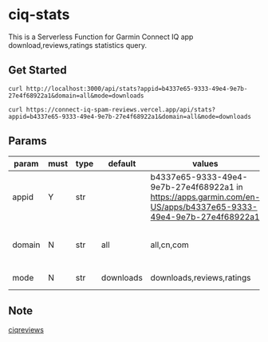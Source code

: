 # ciq-stats

This is a Serverless Function for Garmin Connect IQ app download,reviews,ratings statistics query.

## Get Started

```
curl http://localhost:3000/api/stats?appid=b4337e65-9333-49e4-9e7b-27e4f68922a1&domain=all&mode=downloads

curl https://connect-iq-spam-reviews.vercel.app/api/stats?appid=b4337e65-9333-49e4-9e7b-27e4f68922a1&domain=all&mode=downloads
```

## Params

| param  | must | type | default   | values                                                                                                          | note                                                                           |
| ------ | ---- | ---- | --------- | --------------------------------------------------------------------------------------------------------------- | ------------------------------------------------------------------------------ |
| appid  | Y    | str  |           | b4337e65-9333-49e4-9e7b-27e4f68922a1 in https://apps.garmin.com/en-US/apps/b4337e65-9333-49e4-9e7b-27e4f68922a1 | The last part of the app url                                                   |
| domain | N    | str  | all       | all,cn,com                                                                                                      | The top doamin of app, Rest of the world(com), China mainland(cn), All(com+cn) |
| mode   | N    | str  | downloads | downloads,reviews,ratings                                                                                       | The data you wanna fetch, downloads,reviews,ratings                            |

## Note

[ciqreviews](https://github.com/Likenttt/connect-iq-spam-reviews)
